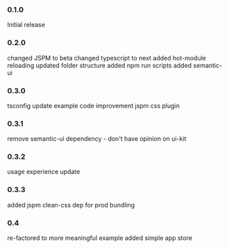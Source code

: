 ### 0.1.0
Initial release
### 0.2.0
changed JSPM to beta
changed typescript to next
added hot-module reloading
updated folder structure
added npm run scripts
added semantic-ui
### 0.3.0
tsconfig update
example code improvement
jspm css plugin
### 0.3.1
remove semantic-ui dependency - don't have opinion on ui-kit
### 0.3.2
usage experience update
### 0.3.3
added jspm clean-css dep for prod bundling
### 0.4
re-factored to more meaningful example
added simple app store
